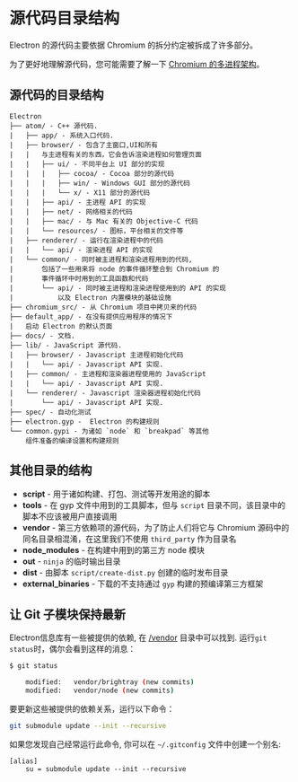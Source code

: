 # 源代码目录结构

Electron 的源代码主要依据 Chromium 的拆分约定被拆成了许多部分。

为了更好地理解源代码，您可能需要了解一下
[Chromium 的多进程架构](http://dev.chromium.org/developers/design-documents/multi-process-architecture)。

## 源代码的目录结构

    Electron
    ├── atom/ - C++ 源代码.
    |   ├── app/ - 系统入口代码.
    |   ├── browser/ - 包含了主窗口,UI和所有
    |   |   与主进程有关的东西，它会告诉渲染进程如何管理页面
    |   |   ├── ui/ - 不同平台上 UI 部分的实现
    |   |   |   ├── cocoa/ - Cocoa 部分的源代码
    |   |   |   ├── win/ - Windows GUI 部分的源代码
    |   |   |   └── x/ - X11 部分的源代码
    |   |   ├── api/ - 主进程 API 的实现
    |   |   ├── net/ - 网络相关的代码
    |   |   ├── mac/ - 与 Mac 有关的 Objective-C 代码
    |   |   └── resources/ - 图标，平台相关的文件等
    |   ├── renderer/ - 运行在渲染进程中的代码
    |   |   └── api/ - 渲染进程 API 的实现
    |   └── common/ - 同时被主进程和渲染进程用到的代码,
    |       包括了一些用来将 node 的事件循环整合到 Chromium 的
    |       事件循环中时用到的工具函数和代码
    |       └── api/ - 同时被主进程和渲染进程使用到的 API 的实现
    |           以及 Electron 内置模块的基础设施
    ├── chromium_src/ - 从 Chromium 项目中拷贝来的代码
    ├── default_app/ - 在没有提供应用程序的情况下
    |   启动 Electron 的默认页面
    ├── docs/ - 文档.
    ├── lib/ - JavaScript 源代码.
    |   ├── browser/ - Javascript 主进程初始化代码
    |   |   └── api/ - Javascript API 实现.
    |   ├── common/ - 主进程和渲染器进程使用的 JavaScript
    |   |   └── api/ - Javascript API 实现.
    |   └── renderer/ - Javascript 渲染器进程初始化代码
    |       └── api/ - Javascript API 实现.
    ├── spec/ - 自动化测试
    ├── electron.gyp -  Electron 的构建规则
    └── common.gypi - 为诸如 `node` 和 `breakpad` 等其他
        组件准备的编译设置和构建规则
    

## 其他目录的结构

* **script** - 用于诸如构建、打包、测试等开发用途的脚本
* **tools** - 在 gyp 文件中用到的工具脚本，但与 `script` 目录不同，该目录中的脚本不应该被用户直接调用
* **vendor** - 第三方依赖项的源代码，为了防止人们将它与 Chromium 源码中的同名目录相混淆，在这里我们不使用 `third_party` 作为目录名
* **node_modules** - 在构建中用到的第三方 node 模块
* **out** - `ninja` 的临时输出目录
* **dist** - 由脚本 `script/create-dist.py` 创建的临时发布目录
* **external_binaries** - 下载的不支持通过 `gyp` 构建的预编译第三方框架

## 让 Git 子模块保持最新

Electron信息库有一些被提供的依赖, 在 [/vendor](https://github.com/electron/electron/tree/master/vendor) 目录中可以找到. 运行`git status`时，偶尔会看到这样的消息：

```sh
$ git status

    modified:   vendor/brightray (new commits)
    modified:   vendor/node (new commits)
```

要更新这些被提供的依赖关系，运行以下命令：

```sh
git submodule update --init --recursive
```

如果您发现自己经常运行此命令, 你可以在 `~/.gitconfig` 文件中创建一个别名:

    [alias]
        su = submodule update --init --recursive